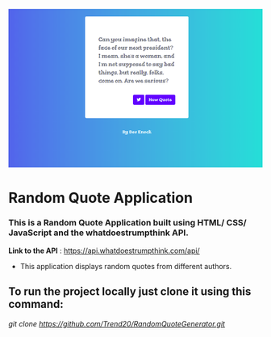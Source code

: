 ![](images/quotes2.png)

# Random Quote Application

### This is a Random Quote Application  built using HTML/ CSS/ JavaScript and the whatdoestrumpthink API.

**Link to the API** : https://api.whatdoestrumpthink.com/api/

* This application displays random  quotes from different authors.


## To run the project locally just clone it using this command: 

*git clone https://github.com/Trend20/RandomQuoteGenerator.git*